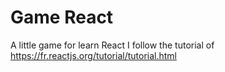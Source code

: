 # Game React
 A little game for learn React
 I follow the tutorial of https://fr.reactjs.org/tutorial/tutorial.html